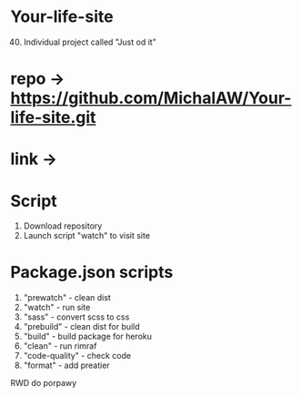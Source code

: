 # Your-life-site
40. Individual project called "Just od it"

# repo -> https://github.com/MichalAW/Your-life-site.git

# link -> 

# Script
1. Download repository
2. Launch script "watch" to visit site

# Package.json scripts
1. "prewatch" - clean dist
2. "watch" - run site
3. "sass" - convert scss to css
4. "prebuild" - clean dist for build
5. "build" - build package for heroku
6. "clean" - run rimraf
7. "code-quality" - check code
8. "format" - add preatier

RWD do porpawy
